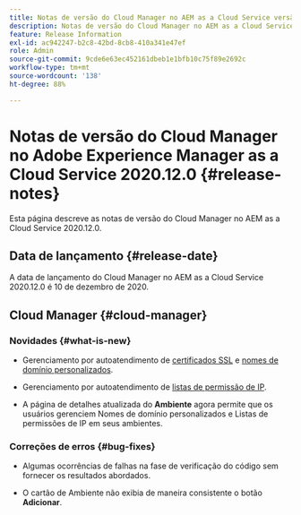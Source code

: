 ```yaml
---
title: Notas de versão do Cloud Manager no AEM as a Cloud Service versão 2020.12.0
description: Notas de versão do Cloud Manager no AEM as a Cloud Service versão 2020.12.0
feature: Release Information
exl-id: ac942247-b2c8-42bd-8cb8-410a341e47ef
role: Admin
source-git-commit: 9cde6e63ec452161dbeb1e1bfb10c75f89e2692c
workflow-type: tm+mt
source-wordcount: '138'
ht-degree: 88%

---
```


# Notas de versão do Cloud Manager no Adobe Experience Manager as a Cloud Service 2020.12.0 {#release-notes}

Esta página descreve as notas de versão do Cloud Manager no AEM as a Cloud Service 2020.12.0.

## Data de lançamento {#release-date}

A data de lançamento do Cloud Manager no AEM as a Cloud Service 2020.12.0 é 10 de dezembro de 2020.

## Cloud Manager {#cloud-manager}

### Novidades {#what-is-new}

* Gerenciamento por autoatendimento de [certificados SSL](/help/implementing/cloud-manager/managing-ssl-certifications/introduction-to-ssl-certificates.md) e [nomes de domínio personalizados](/help/implementing/cloud-manager/custom-domain-names/introduction.md).

* Gerenciamento por autoatendimento de [listas de permissão de IP](/help/implementing/cloud-manager/ip-allow-lists/introduction.md).

* A página de detalhes atualizada do **Ambiente** agora permite que os usuários gerenciem Nomes de domínio personalizados e Listas de permissões de IP em seus ambientes.


### Correções de erros  {#bug-fixes}

* Algumas ocorrências de falhas na fase de verificação do código sem fornecer os resultados abordados.

* O cartão de Ambiente não exibia de maneira consistente o botão **Adicionar**.
